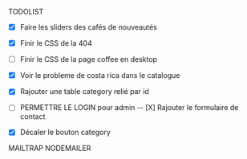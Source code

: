 TODOLIST

- [X] Faire les sliders des cafés de nouveautés
- [X] Finir le CSS de la 404
- [ ] Finir le CSS de la page coffee en desktop
- [X] Voir le probleme de costa rica dans le catalogue
- [X] Rajouter une table category relié par id
- [ ] PERMETTRE LE LOGIN pour admin
-- [X] Rajouter le formulaire de contact
- [X] Décaler le bouton category



MAILTRAP
NODEMAILER

